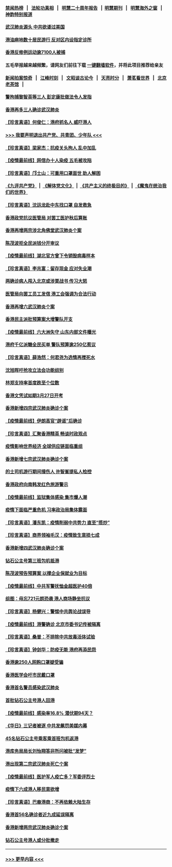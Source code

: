 #### [禁闻热榜](热点新闻.md?=0)  &nbsp;&nbsp;|&nbsp;&nbsp; [法轮功真相](https://github.com/gfw-breaker/truth/blob/master/README.md?=0) &nbsp;&nbsp;|&nbsp;&nbsp; [明慧二十周年报告](https://github.com/gfw-breaker/mh-reports/blob/master/README.md?=0) &nbsp;&nbsp;|&nbsp;&nbsp;[明慧期刊](https://github.com/gfw-breaker/mh-qikan) &nbsp;&nbsp;|&nbsp;&nbsp; [明慧海外之窗](https://github.com/gfw-breaker/mh-news/blob/master/README.md?=0) &nbsp;&nbsp;|&nbsp;&nbsp; [神韵特别报道](https://github.com/gfw-breaker/mh-news/blob/master/shenyun.md?=0)
#### [武汉肺炎源头 中共欲诿过美国](../pages/nsc415/n11907665.md?t=03021032) 
#### [港油麻地数十居民游行 反对区内设指定诊所](../pages/nsc415/n11907900.md?t=03021032) 
#### [香港反修例运动逾7100人被捕](../pages/nsc415/n11907922.md?t=03021032) 
#### 五毛举报越来越频繁，请网友们前往下载 [一键翻墙软件](https://github.com/gfw-breaker/ssr-accounts)，并将此项目推荐给亲友
#### [新闻拍案惊奇](https://github.com/gfw-breaker/banned-news/blob/master/pages/link4.md) &nbsp;&nbsp;|&nbsp;&nbsp; [江峰时刻](https://github.com/gfw-breaker/banned-news/blob/master/pages/link4.md) &nbsp;&nbsp;|&nbsp;&nbsp; [文昭谈古论今](https://github.com/gfw-breaker/banned-news/blob/master/pages/link4.md) &nbsp;&nbsp;|&nbsp;&nbsp; [天亮时分](https://github.com/gfw-breaker/banned-news/blob/master/pages/link4.md) &nbsp;&nbsp;|&nbsp;&nbsp; [萧茗看世界](https://github.com/gfw-breaker/banned-news/blob/master/pages/link4.md) &nbsp;&nbsp;|&nbsp;&nbsp; [北京老茶馆](https://github.com/gfw-breaker/banned-news/blob/master/pages/link4.md) &nbsp;&nbsp;|&nbsp;&nbsp; 
#### [警拘捕黎智英等三人 彭定康批做法令人发指](../pages/nsc415/n11907905.md?t=03021032) 
#### [香港再多三人确诊武汉肺炎](../pages/nsc415/n11907846.md?t=03021032) 
#### [【珍言真语】何俊仁：港府抓名人 威吓港人](../pages/nsc415/n11907561.md?t=03021032) 
#### [>>> 我要声明退出共产党、共青团、少年队 <<<](https://github.com/begood0513/goodnews/blob/master/quit/letter.md) 
#### [【珍言真语】梁家杰：抗疫关头拘人 乱中加乱](../pages/nsc415/n11907444.md?t=03021032) 
#### [【疫情最前线】网信办十人染疫 五毛被攻陷](../pages/nsc415/n11903757.md?t=03021032) 
#### [【珍言真语】邝士山：可重用口罩面世 助人解困](../pages/nsc415/n11903875.md?t=03021032) 
#### [《九评共产党》](https://github.com/begood0513/9ping.md/blob/master/README.md) &nbsp;|&nbsp; [《解体党文化》](../../../../jtdwh.md/blob/master/README.md)  &nbsp;|&nbsp; [《共产主义的终极目的》](../../../../gczydzjmd.md/blob/master/README.md) &nbsp;|&nbsp; [《魔鬼在统治我们的世界》](../../../../mgztzwmdsj.md/blob/master/README.md) 
#### [【珍言真语】沈运龙赴中东找口罩 自发救急](../pages/nsc415/n11903291.md?t=03021032) 
#### [香港政党抗议医管局 对罢工医护秋后算账](../pages/nsc415/n11901746.md?t=03021032) 
#### [香港再增两宗涉北角佛堂武汉肺炎个案](../pages/nsc415/n11901737.md?t=03021032) 
#### [陈茂波拒全民派钱分开审议](../pages/nsc415/n11901672.md?t=03021032) 
#### [【疫情最前线】湖北官方曾下令销毁病毒样本](../pages/nsc415/n11901518.md?t=03021032) 
#### [【珍言真语】李兆富：留存现金 应对失业潮](../pages/nsc415/n11901448.md?t=03021032) 
#### [两确诊病人闯入北京或涉栗战书 传习大怒](../pages/nsc415/n11901180.md?t=03021032) 
#### [医管局向罢工员工发信 港工会强调为合法行动](../pages/nsc415/n11898870.md?t=03021032) 
#### [香港再增六武汉肺炎个案](../pages/nsc415/n11898843.md?t=03021032) 
#### [香港民主派批预算案大增警队开支](../pages/nsc415/n11898813.md?t=03021032) 
#### [【疫情最前线】六大洲失守 山东内部文件曝光](../pages/nsc415/n11898455.md?t=03021032) 
#### [港府千亿派糖全民买单 警队预算逾250亿惹议](../pages/nsc415/n11898608.md?t=03021032) 
#### [【珍言真语】薛浩然：何君尧为选情再搅死水](../pages/nsc415/n11898269.md?t=03021032) 
#### [沈旭晖吁抢攻立法会功能组别](../pages/nsc415/n11896084.md?t=03021032) 
#### [林郑支持率首度跌至个位数](../pages/nsc415/n11896058.md?t=03021032) 
#### [香港文凭试如期3月27日开考](../pages/nsc415/n11896055.md?t=03021032) 
#### [香港新增四宗武汉肺炎确诊个案](../pages/nsc415/n11896040.md?t=03021032) 
#### [【疫情最前线】伊朗高官“辟谣”后确诊](../pages/nsc415/n11895902.md?t=03021032) 
#### [【珍言真语】汇聚香港精英 畅谈时政观点](../pages/nsc415/n11895733.md?t=03021032) 
#### [疫情影响世界经济 全球供应链面临重组](../pages/nsc415/n11895634.md?t=03021032) 
#### [香港新增七宗武汉肺炎确诊个案](../pages/nsc415/n11893498.md?t=03021032) 
#### [的士司机游行期间撞伤人 许智峯提私人检控](../pages/nsc415/n11893483.md?t=03021032) 
#### [香港政府向南韩发红色旅游警示](../pages/nsc415/n11893398.md?t=03021032) 
#### [【疫情最前线】监狱集体感染 集市爆人潮](../pages/nsc415/n11893181.md?t=03021032) 
#### [疫情下面临严重危机  习率政治局集体露面](../pages/nsc415/n11893305.md?t=03021032) 
#### [【珍言真语】潘东凯：疫情削弱中共势力 直至“揽炒”](../pages/nsc415/n11892866.md?t=03021032) 
#### [【珍言真语】商界领袖毛汉：疫情致生意损七成](../pages/nsc415/n11890348.md?t=03021032) 
#### [香港新增四武汉肺炎确诊个案](../pages/nsc415/n11890610.md?t=03021032) 
#### [钻石公主号第三班包机抵港](../pages/nsc415/n11890645.md?t=03021032) 
#### [陈茂波预告预算案 以撑企业保就业为目标](../pages/nsc415/n11890574.md?t=03021032) 
#### [【疫情最前线】中共军警抚恤金超医护40倍](../pages/nsc415/n11890458.md?t=03021032) 
#### [组图：毋忘721元朗恐袭 港人商场静坐抗议](../pages/nsc415/n11876882.md?t=03021032) 
#### [【珍言真语】杨健兴：警惕中共舆论战误导](../pages/nsc415/n11888131.md?t=03021032) 
#### [【疫情最前线】港警确诊 北京市委书记传被隔离](../pages/nsc415/n11886872.md?t=03021032) 
#### [【珍言真语】桑普：不排除中共放毒活体试验](../pages/nsc415/n11886832.md?t=03021032) 
#### [【珍言真语】钟剑华：防疫无能 港府再添民怨](../pages/nsc415/n11884504.md?t=03021032) 
#### [香港逾250人网购口罩疑受骗](../pages/nsc415/n11884388.md?t=03021032) 
#### [香港医学会吁市民戴口罩](../pages/nsc415/n11884367.md?t=03021032) 
#### [香港首名警员感染武汉肺炎](../pages/nsc415/n11884357.md?t=03021032) 
#### [首批钻石公主号港人回港](../pages/nsc415/n11884333.md?t=03021032) 
#### [【疫情最前线】感染率16.8% 潜伏期94天？](../pages/nsc415/n11884256.md?t=03021032) 
#### [《华日》三记者被逐 中共发飙罚美媒内幕](../pages/nsc415/n11884184.md?t=03021032) 
#### [45名钻石公主号乘客乘首班包机返港](../pages/nsc415/n11881770.md?t=03021032) 
#### [港库务局局长刘怡翔答非所问被批“发梦”](../pages/nsc415/n11881752.md?t=03021032) 
#### [港出现第二宗武汉肺炎死亡个案](../pages/nsc415/n11881736.md?t=03021032) 
#### [【疫情最前线】医护军人疫亡多？军委评烈士](../pages/nsc415/n11881655.md?t=03021032) 
#### [疫情下六成港人移民意欲增](../pages/nsc415/n11881699.md?t=03021032) 
#### [【珍言真语】巴裔港商：不再依赖大陆生存](../pages/nsc415/n11881126.md?t=03021032) 
#### [香港首56名确诊者近九成延误隔离](../pages/nsc415/n11879079.md?t=03021032) 
#### [香港新增两宗武汉肺炎确诊个案](../pages/nsc415/n11879064.md?t=03021032) 
#### [钻石公主号港人或分批撤走](../pages/nsc415/n11879029.md?t=03021032) 

----
#### [ >>> 更早内容 <<< ](../indexes/nsc415-earlier.md)
